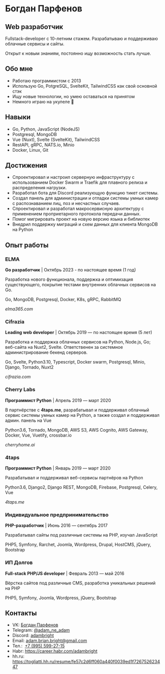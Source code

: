 # Богдан Парфенов

## Web разработчик
  
Fullstack-developer с 10-летним стажем. Разрабатываю и поддерживаю облачные сервисы и сайты.

Открыт к новым знаниям, постоянно ищу возможность стать лучше.

## Обо мне

- Работаю программистом с 2013
- Использую Go, PotgreSQL, SvelteKit, TailwindCSS как свой основной стэк
- Ищу новые технологии, но умею оставаться на принятом
- Немного играю на укулеле 🎸

## Навыки

- Go, Python, JavaScript (NodeJS)
- Postgresql, MongoDB
- Vue (Nuxt), Svelte (SvelteKit), TailwindCSS
- RestAPI, gRPC, NATS.io, Minio
- Docker, Linux, Git

## Достижения
  
- Спроектировал и настроил серверную инфраструктуру с использованием Docker Swarm и Traefik для плавного релиза и распределения нагрузки.
- Разработал бота для Discord реализующую функцию тикет системы.
- Создал панель для администрации и отладки системы умных камер с распознаванием лиц, поз и несчастных случаев.
- Спроектировал и разработал макросервисную архитектуру с применением проприетарного протокола передачи данных.
- Помог мигрировать проект на новую версию языка и библиотек
- Внедрил поддержку миграций и схем данных для клиента MongoDB на Python

## Опыт работы

### ELMA
**Go разработчик** | Октябрь 2023 - по настоящее время (1 год)

Разработка нового функционала, поддержка и оптимизация существующего, покрытие тестами внутренних облачных сервисов на Go.

Go, MongoDB, Postgresql, Docker, K8s, gRPC, RabbitMQ

_elma365.com_

### Cifrazia
**Leading web developer** | Октябрь 2019 — по настоящее время (5 лет)

Разработка и поддержка облачных сервисов на Python, Node.js, Go; веб-сайта на Nuxt2, Svelte. Ответственен за системное администрирование бекенд серверов.

Go, Svelte, Python3.10, Typescript, Docker swarm, Postgresql, Minio, Django, Tornado, Nuxt2

_cifrazia.com_

### Cherry Labs
**Программист Python** | Апрель 2019 — март 2020

В партнёрстве с **4taps.me**, разрабатывал и поддерживал облачный сервис системы умных камер на Python, а также создал и поддерживал админ. панель на Vue

Python3.6, Tornado, MongoDB, AWS S3, AWS Cognito, AWS Gateway, Docker, Vue, Vuetify, crossbar.io

_cherryhome.ai_

### 4taps
**Программист Python** | Январь 2019 — март 2020

Разрабатывал и поддерживал веб-сервисы партнёров на Python

Python3.6, Django2, Django REST, MongoDB, Firebase, Postgresql, Celery, Vue

_4taps.me_

### Индивидуальное предпринимательство
**PHP-разработчик** | Июнь 2016 — сентябрь 2017

Разрабатывал сайты под различные системы на PHP, изучал JavaScript

PHP5, Symfony, Rarchet, Joomla, Wordpress, Drupal, HostCMS, jQuery, Bootstrap

### ИП Долгов 
**Full-stack PHP/JS developer** | Февраль 2013 — май 2016

Вёрстка сайтов под различные CMS, разработка уникальных решений на PHP

PHP5, Symfony, Joomla, Wordpress, jQuery, Bootstrap

## Контакты

- VK: [Богдан Парфенов](https://vk.com/adam_bright)
- Telegram: [@adam_ne_adam](https://t.me/adam_ne_adam)
- Discord: [adambright](https://discordapp.com/users/241129119688032257/)
- Email: [adam.brian.bright@gmail.com](mailto:adam.brian.bright@gmail.com)
- Тел.:  [+7 (995) 599-27-15](tel:+79955992715)
- Habr: https://career.habr.com/adambright
- hh.ru: https://togliatti.hh.ru/resume/fe57c2d6ff060a440f0039ed1f726752623447
